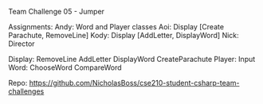 Team Challenge 05 - Jumper

Assignments:
Andy: Word and Player classes
Aoi: Display [Create Parachute, RemoveLine]
Kody: Display [AddLetter, DisplayWord]
Nick: Director

Display:
    RemoveLine
    AddLetter
    DisplayWord
    CreateParachute
Player:
    Input
Word:
    ChooseWord
    CompareWord

Repo: https://github.com/NicholasBoss/cse210-student-csharp-team-challenges